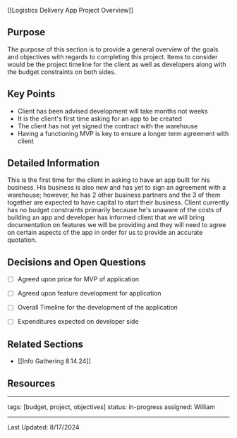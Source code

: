 [[Logistics Delivery App Project Overview]]

## Purpose

The purpose of this section is to provide a general overview of the goals and objectives with regards to completing this project. Items to consider would be the project timeline for the client as well as developers along with the budget constraints on both sides.
## Key Points

- Client has been advised development will take months not weeks
- It is the client's first time asking for an app to be created
- The client has not yet signed the contract with the warehouse
- Having a functioning MVP is key to ensure a longer term agreement with client
## Detailed Information

This is the first time for the client in asking to have an app built for his business. His business is also new and has yet to sign an agreement with a warehouse; however, he has 2 other business partners and the 3 of them together are expected to have capital to start their business. Client currently has no budget constraints primarily because he's unaware of the costs of building an app and developer has informed client that we will bring documentation on features we will be providing and they will need to agree on certain aspects of the app in order for us to provide an accurate quotation.

## Decisions and Open Questions

- [ ] Agreed upon price for MVP of application
- [ ] Agreed upon feature development for application
- [ ] Overall Timeline for the development of the application
- [ ] Expenditures expected on developer side


## Related Sections

- [[Info Gathering 8.14.24]]

## Resources


---
tags: [budget, project, objectives]
status: in-progress
assigned: William

---
Last Updated: 8/17/2024
